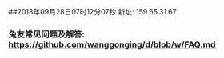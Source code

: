 ##2018年09月28日07时12分07秒 新址: 159.65.31.67
### 兔友常见问题及解答: https://github.com/wanggonging/d/blob/w/FAQ.md
